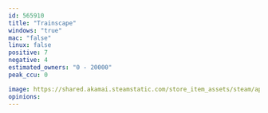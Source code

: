```yaml
---
id: 565910
title: "Trainscape"
windows: "true"
mac: "false"
linux: false
positive: 7
negative: 4
estimated_owners: "0 - 20000"
peak_ccu: 0

image: https://shared.akamai.steamstatic.com/store_item_assets/steam/apps/565910/header.jpg?t=1500018728
opinions:
---
```

